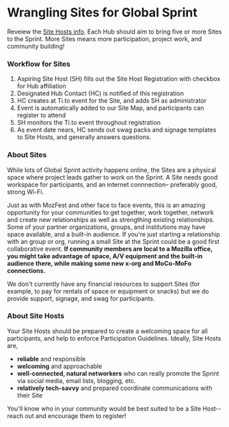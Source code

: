 # Wrangling Sites for Global Sprint

Reveiew the [Site Hosts info](https://mozilla.github.io/global-sprint/projects/).
Each Hub should aim to bring five or more Sites to the Sprint. More Sites means more participation, project work, and community building!

### Workflow for Sites

1. Aspiring Site Host (SH) fills out the Site Host Registration with checkbox for Hub affiliation
2. Designated Hub Contact (HC) is notified of this registration
3. HC creates at Ti.to event for the Site, and adds SH as administrator 
4. Event is automatically added to our Site Map, and participants can register to attend 
5. SH monitors the Ti.to event throughout registration
6. As event date nears, HC sends out swag packs and signage templates to Site Hosts, and generally answers questions.

### About Sites
While lots of Global Sprint activity happens online, the Sites are  a physical space where project leads gather to work on the Sprint. A Site needs good workspace for participants, and an internet connnection– preferably good, strong Wi-Fi.

Just as with MozFest and other face to face events, this is an amazing opportunity for your communities to get together, work together, network and create new relationships as well as strengthing existing relationships. Some of your partner organizations, groups, and institutions may have space available, and a built-in audience. If you're just starting a relationship with an group or org, running a small Site at the Sprint could be a good first collaborative event. **If community members are local to a Mozilla office, you might take advantage of space, A/V equipment and the built-in audience there, while making some new x-org and MoCo-MoFo connections.**

We don't currently have any financial resources to support Sites (for example, to pay for rentals of space or equipment or snacks) but we do provide support, signage, and swag for participants.

### About Site Hosts
Your Site Hosts should be prepared to create a welcoming space for all participants, and help to enforce Participation Guidelines. Ideally, Site Hosts are,

* **reliable** and responsible
* **welcoming** and approachable
* **well-connected, natural networkers** who can really promote the Sprint via social media, email lists, blogging, etc. 
* **relatively tech-savvy** and prepared coordinate communications with their Site

You'll know who in your community would be best suited to be a Site Host-- reach out and encourage them to register!

